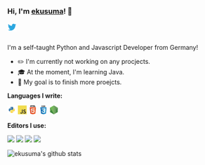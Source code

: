 ### Hi, I'm [ekusuma][website]! 👋

<a href="https://twitter.com/ekusumaWasTaken">
  <img align="left" alt="ekusuma | Twitter" width="21px" src="assets/twitter.svg" />
</a>

<br />
<br />

I'm a self-taught Python and Javascript Developer from Germany!

-   ✏️ I'm currently not working on any procjects.
-   🎓 At the moment, I'm learning Java.
-   🎯 My goal is to finish more proejcts.

**Languages I write:**

[<code><img height="20" src="https://raw.githubusercontent.com/github/explore/80688e429a7d4ef2fca1e82350fe8e3517d3494d/topics/python/python.png"></code>](https://github.com/search?q=user%3Aekusuma+language%3Apython)
[<code><img height="20" src="https://raw.githubusercontent.com/github/explore/80688e429a7d4ef2fca1e82350fe8e3517d3494d/topics/javascript/javascript.png"></code>](https://github.com/search?q=user%3Aekusuma+language%3Ajavascript)
[<code><img height="20" src="https://raw.githubusercontent.com/github/explore/80688e429a7d4ef2fca1e82350fe8e3517d3494d/topics/html/html.png"></code>](https://github.com/search?q=user%3Aekusuma+language%3Ahtml)
[<code><img height="20" src="https://raw.githubusercontent.com/github/explore/80688e429a7d4ef2fca1e82350fe8e3517d3494d/topics/css/css.png"></code>](https://github.com/search?q=user%3Aekusuma+language%3Acss)
<code><img height="20" src="https://raw.githubusercontent.com/github/explore/80688e429a7d4ef2fca1e82350fe8e3517d3494d/topics/nodejs/nodejs.png"></code>

**Editors I use:**

<code><img height="20" src="https://cdn.jsdelivr.net/gh/chocolatey-community/chocolatey-coreteampackages@00a000c7e5d8cc0d8416468e164eef281f843bff/icons/vscode.png"></code>
<code><img height="20" src="https://upload.wikimedia.org/wikipedia/commons/d/d5/IntelliJ_IDEA_Logo.svg"></code>
<code><img height="20" src="https://upload.wikimedia.org/wikipedia/commons/3/33/Figma-logo.svg"></code>
<code><img height="20" src="https://upload.wikimedia.org/wikipedia/en/d/d2/Sublime_Text_3_logo.png"></code>

![ekusuma's github stats](https://github-readme-stats.vercel.app/api?username=ekusuma&hide=stars,prs&include_all_commits=true)

<br />
<br />

[website]: https://ekusuma.gituhub.io
[twitter]: https://twitter.com/ekusumaWasTaken
[current-project]: https://github.com/ekusuma
